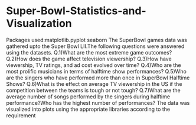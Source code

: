 # Super-Bowl-Statistics-and-Visualization
Packages used:matplotlib.pyplot seaborn 
The SuperBowl games data was gathered upto the Super Bowl LII.The following questions were answered using the datasets.
Q.1)What are the most extreme game outcomes?
Q.2)How does the game affect television viewership?
Q.3)How have viewership, TV ratings, and ad cost evolved over time?
Q.4)Who are the most prolific musicians in terms of halftime show performances?
Q.5)Who are the singers who have performed more than once in SuperBowl Halftime Shows?
Q.6)What is the effect on average TV viewership in the US if the competition between the teams is tough or not tough?
Q.7)What are the average number of songs performed by the singers during halftime performance?Who has the highest number of performances?
The data was visualized into plots using the appropriate libraries according to the requirement
